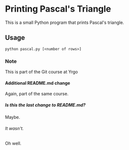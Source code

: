 # Printing Pascal's Triangle

This is a small Python program that prints Pascal's triangle.

## Usage

`python pascal.py [<number of rows>]`

### Note

This is part of the Git course at Yrgo

#### Additional README.md change

Again, part of the same course.

##### Is this the last change to README.md?

Maybe.

###### It wasn't.

Oh well.
